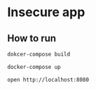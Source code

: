 # Insecure app

## How to run

```bash
dokcer-compose build
```

```bash
docker-compose up
```

```bash
open http://localhost:8080
```